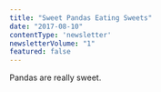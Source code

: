 ```yaml
---
title: "Sweet Pandas Eating Sweets"
date: "2017-08-10"
contentType: 'newsletter'
newsletterVolume: "1"
featured: false
---
```


Pandas are really sweet.
